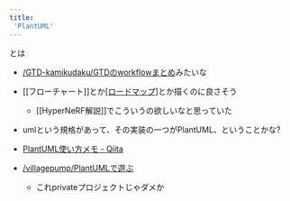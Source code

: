 ```yaml
---
title:
 'PlantUML'
---
```


とは

- [/GTD-kamikudaku/GTDのworkflowまとめ](https://scrapbox.io/GTD-kamikudaku/GTDのworkflowまとめ)みたいな

- [[フローチャート]]とか[[ロードマップ]](Dr.Stone的な)とか描くのに良さそう
    - [[HyperNeRF解説]]でこういうの欲しいなと思っていた

- umlという規格があって、その実装の一つがPlantUML、ということかな?

- [PlantUML使い方メモ - Qiita](https://qiita.com/opengl-8080/items/98c510b8ca060bdd2ea3)
- [/villagepump/PlantUMLで遊ぶ](https://scrapbox.io/villagepump/PlantUMLで遊ぶ)
    - これprivateプロジェクトじゃダメか
